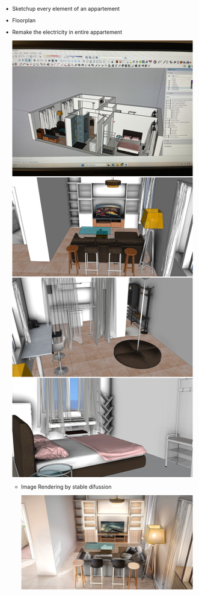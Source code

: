 
- Sketchup every element of an appartement
- Floorplan
- Remake the electricity in entire appartement
    
  <img src=https://github.com/suyanpython/interior/blob/main/project.jpg alt=celebrate width=500>
  
  <img src=https://github.com/suyanpython/interior/blob/main/salon1.jpg alt=celebrate width=500>
  
  <img src=https://github.com/suyanpython/interior/blob/main/salon2.jpg alt=celebrate width=500>

  <img src=https://github.com/suyanpython/interior/blob/main/bedroom.jpg alt=celebrate width=500>
  
  - Image Rendering by stable difussion
    
    <img src=https://github.com/suyanpython/interior/blob/main/salon_rendered.jfif alt=celebrate width=500>

 
  
